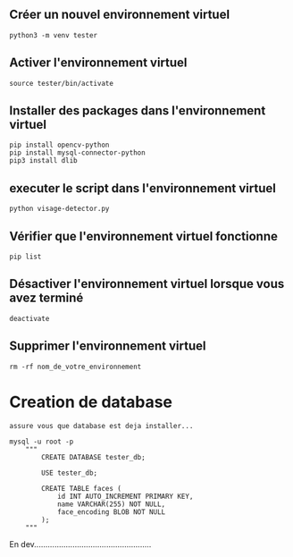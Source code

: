 ## Créer un nouvel environnement virtuel

    python3 -m venv tester
    
## Activer l'environnement virtuel
    source tester/bin/activate  

## Installer des packages dans l'environnement virtuel
    pip install opencv-python
    pip install mysql-connector-python
    pip3 install dlib

## executer le script dans l'environnement virtuel
    python visage-detector.py

## Vérifier que l'environnement virtuel fonctionne
    pip list

## Désactiver l'environnement virtuel lorsque vous avez terminé
    deactivate

## Supprimer l'environnement virtuel
    rm -rf nom_de_votre_environnement


# Creation de database
    assure vous que database est deja installer...

    mysql -u root -p
        """
            CREATE DATABASE tester_db;

            USE tester_db;

            CREATE TABLE faces (
                id INT AUTO_INCREMENT PRIMARY KEY,
                name VARCHAR(255) NOT NULL,
                face_encoding BLOB NOT NULL
            );
        """


En dev....................................................

